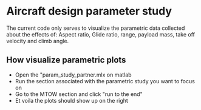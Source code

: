 # Aircraft design parameter study

The current code only serves to visualize the parametric data collected about the effects of: Aspect ratio, Glide ratio, range, payload mass, take off velocity and climb angle.

## How visualize parametric plots
* Open the "param_study_partner.mlx on matlab
* Run the section associated with the parametric study you want to focus on
* Go to the MTOW section and click "run to the end"
* Et voila the plots should show up on the right

